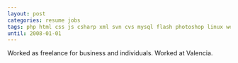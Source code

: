 ```yaml
---
layout: post
categories: resume jobs
tags: php html css js csharp xml svn cvs mysql flash photoshop linux web
until: 2008-01-01
---
```


Worked as freelance for business and individuals.
Worked at Valencia.